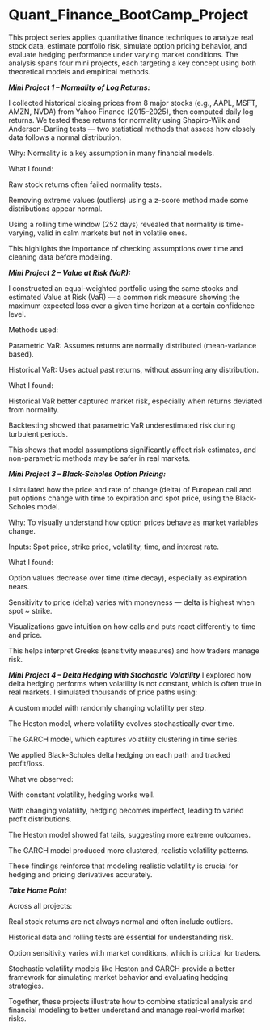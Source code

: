 # Quant_Finance_BootCamp_Project

This project series applies quantitative finance techniques to analyze real stock data, estimate portfolio risk, simulate option pricing behavior, and evaluate hedging performance under varying market conditions. The analysis spans four mini projects, each targeting a key concept using both theoretical models and empirical methods.

***Mini Project 1 – Normality of Log Returns:***

I collected historical closing prices from 8 major stocks (e.g., AAPL, MSFT, AMZN, NVDA) from Yahoo Finance (2015–2025), then computed daily log returns. We tested these returns for normality using Shapiro-Wilk and Anderson-Darling tests — two statistical methods that assess how closely data follows a normal distribution.

Why: Normality is a key assumption in many financial models.

What I found:

Raw stock returns often failed normality tests.

Removing extreme values (outliers) using a z-score method made some distributions appear normal.

Using a rolling time window (252 days) revealed that normality is time-varying, valid in calm markets but not in volatile ones.

This highlights the importance of checking assumptions over time and cleaning data before modeling.

***Mini Project 2 – Value at Risk (VaR):***

I constructed an equal-weighted portfolio using the same stocks and estimated Value at Risk (VaR) — a common risk measure showing the maximum expected loss over a given time horizon at a certain confidence level.

Methods used:

Parametric VaR: Assumes returns are normally distributed (mean-variance based).

Historical VaR: Uses actual past returns, without assuming any distribution.

What I found:

Historical VaR better captured market risk, especially when returns deviated from normality.

Backtesting showed that parametric VaR underestimated risk during turbulent periods.

This shows that model assumptions significantly affect risk estimates, and non-parametric methods may be safer in real markets.

***Mini Project 3 – Black-Scholes Option Pricing:***

I simulated how the price and rate of change (delta) of European call and put options change with time to expiration and spot price, using the Black-Scholes model.

Why: To visually understand how option prices behave as market variables change.

Inputs: Spot price, strike price, volatility, time, and interest rate.

What I found:

Option values decrease over time (time decay), especially as expiration nears.

Sensitivity to price (delta) varies with moneyness — delta is highest when spot ~ strike.

Visualizations gave intuition on how calls and puts react differently to time and price.

This helps interpret Greeks (sensitivity measures) and how traders manage risk.

***Mini Project 4 – Delta Hedging with Stochastic Volatility***
I explored how delta hedging performs when volatility is not constant, which is often true in real markets. I simulated thousands of price paths using:

A custom model with randomly changing volatility per step.

The Heston model, where volatility evolves stochastically over time.

The GARCH model, which captures volatility clustering in time series.

We applied Black-Scholes delta hedging on each path and tracked profit/loss.

What we observed:

With constant volatility, hedging works well.

With changing volatility, hedging becomes imperfect, leading to varied profit distributions.

The Heston model showed fat tails, suggesting more extreme outcomes.

The GARCH model produced more clustered, realistic volatility patterns.

These findings reinforce that modeling realistic volatility is crucial for hedging and pricing derivatives accurately.

***Take Home Point***

Across all projects:

Real stock returns are not always normal and often include outliers.

Historical data and rolling tests are essential for understanding risk.

Option sensitivity varies with market conditions, which is critical for traders.

Stochastic volatility models like Heston and GARCH provide a better framework for simulating market behavior and evaluating hedging strategies.

Together, these projects illustrate how to combine statistical analysis and financial modeling to better understand and manage real-world market risks.


